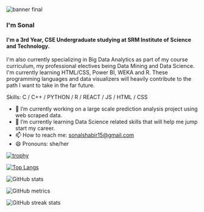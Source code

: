![banner final ](https://user-images.githubusercontent.com/103493764/208902741-34bf5b51-5668-4e8f-82d8-88f62fa80811.png)

### I'm Sonal
#### I'm a 3rd Year, CSE Undergraduate studying at SRM Institute of Science and Technology. 
I'm also currently specializing in Big Data Analytics as part of my course curriculum, my professional electives being Data Mining and Data Science. 
I'm currently learning HTML/CSS, Power BI, WEKA and R. These programming languages and data visualizers will heavily contribute to the path I want to take in the far future. 

Skills:  C / C++ /  PYTHON / R / REACT / JS / HTML / CSS

- 🔭 I’m currently working on a large scale prediction analysis project using web scraped data. 
- 🌱 I’m currently learning Data Science related skills that will help me jump start my career. 
- 📫 How to reach me: sonalshabir15@gmail.com 
- 😄 Pronouns: she/her 
 
[![trophy](https://github-profile-trophy.vercel.app/?username=sonal1502)](https://github.com/ryo-ma/github-profile-trophy) 

[![Top Langs](https://github-readme-stats.vercel.app/api/top-langs/?username=sonal1502)](https://github.com/anuraghazra/github-readme-stats)   

![GitHub stats](https://github-readme-stats.vercel.app/api?username=sonal1502&show_icons=true)  

![GitHub metrics](https://metrics.lecoq.io/sonal1502)  

![GitHub streak stats](https://streak-stats.demolab.com/?user=sonal1502)  

